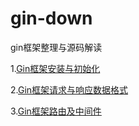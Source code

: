 # gin-down
gin框架整理与源码解读

1.[Gin框架安装与初始化](https://github.com/jingegebuguai/gin-down/issues/1)

2.[Gin框架请求与响应数据格式](https://github.com/jingegebuguai/gin-down/issues/2)

3.[Gin框架路由及中间件](https://github.com/jingegebuguai/gin-down/issues/3)
